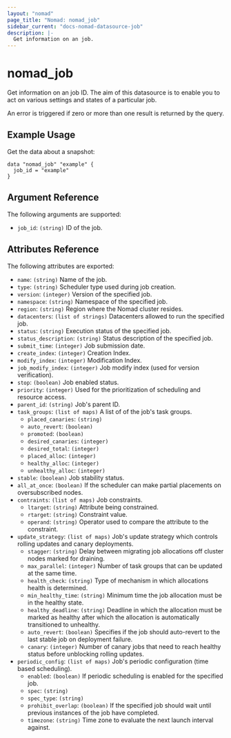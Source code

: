 ```yaml
---
layout: "nomad"
page_title: "Nomad: nomad_job"
sidebar_current: "docs-nomad-datasource-job"
description: |-
  Get information on an job.
---
```


# nomad_job

Get information on an job ID. The aim of this datasource is to enable
you to act on various settings and states of a particular job.

An error is triggered if zero or more than one result is returned by the query.

## Example Usage

Get the data about a snapshot:

```hcl
data "nomad_job" "example" {
  job_id = "example"
}
```

## Argument Reference

The following arguments are supported:

* `job_id`: `(string)` ID of the job.

## Attributes Reference

The following attributes are exported:

* `name`: `(string)` Name of the job.
* `type`: `(string)` Scheduler type used during job creation.
* `version`: `(integer)` Version of the specified job.
* `namespace`: `(string)` Namespace of the specified job.
* `region`: `(string)` Region where the Nomad cluster resides.
* `datacenters`: `(list of strings)` Datacenters allowed to run the specified job.
* `status`: `(string)` Execution status of the specified job.
* `status_description`: `(string)` Status description of the specified job.
* `submit_time`: `(integer)` Job submission date.
* `create_index`: `(integer)` Creation Index.
* `modify_index`: `(integer)` Modification Index.
* `job_modify_index`: `(integer)` Job modify index (used for version verification).
* `stop`: `(boolean)` Job enabled status.
* `priority`: `(integer)` Used for the prioritization of scheduling and resource access.
* `parent_id`: `(string)` Job's parent ID.
* `task_groups`: `(list of maps)` A list of of the job's task groups.
  * `placed_canaries`: `(string)`
  * `auto_revert`: `(boolean)`
  * `promoted`: `(boolean)`
  * `desired_canaries`: `(integer)`
  * `desired_total`: `(integer)`
  * `placed_alloc`: `(integer)`
  * `healthy_alloc`: `(integer)`
  * `unhealthy_alloc`: `(integer)`
* `stable`: `(boolean)` Job stability status.
* `all_at_once`: `(boolean)`  If the scheduler can make partial placements on oversubscribed nodes.
* `contraints`: `(list of maps)` Job constraints.
  * `ltarget`: `(string)` Attribute being constrained.
  * `rtarget`: `(string)` Constraint value.
  * `operand`: `(string)` Operator used to compare the attribute to the constraint.
* `update_strategy`: `(list of maps)` Job's update strategy which controls rolling updates and canary deployments.
  * `stagger`: `(string)` Delay between migrating job allocations off cluster nodes marked for draining.
  * `max_parallel`: `(integer)` Number of task groups that can be updated at the same time.
  * `health_check`: `(string)` Type of mechanism in which allocations health is determined.
  * `min_healthy_time`: `(string)` Minimum time the job allocation must be in the healthy state.
  * `healthy_deadline`: `(string)` Deadline in which the allocation must be marked as healthy after which the allocation is automatically transitioned to unhealthy.
  * `auto_revert`: `(boolean)` Specifies if the job should auto-revert to the last stable job on deployment failure.
  * `canary`: `(integer)` Number of canary jobs that need to reach healthy status before unblocking rolling updates.
* `periodic_config`: `(list of maps)` Job's periodic configuration (time based scheduling).
  * `enabled`: `(boolean)` If periodic scheduling is enabled for the specified job.
  * `spec`: `(string)`
  * `spec_type`: `(string)`
  * `prohibit_overlap`: `(boolean)`  If the specified job should wait until previous instances of the job have completed.
  * `timezone`: `(string)` Time zone to evaluate the next launch interval against.
